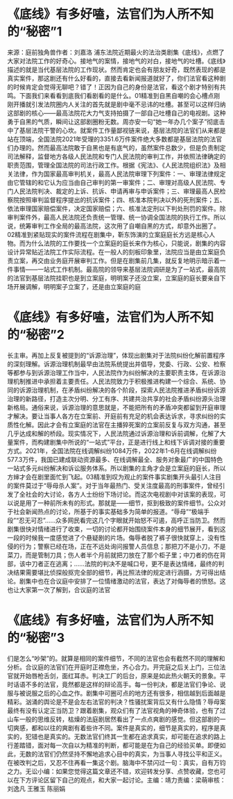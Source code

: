 # 《底线》有多好嗑，法官们为人所不知的“秘密”1

来源：庭前独角兽作者：刘嘉洛 浦东法院近期最火的法治类剧集《底线》，点燃了大家对法院工作的好奇心。接地气的案情，接地气的对白，接地气的吐槽。《底线》描述的就是当代基层法院的工作现状。然而肯定也会有朋友好奇，既然表现的都是真实案件，那这剧还有什么好看的，直接去看新闻报道就好了，你们法官看这种剧的时候肯定会觉得无聊吧？错了！正因为自己的身份是法官，看这个剧才特别有共鸣。下面我们来看看到底我们看剧看的是什么。01精准到自黑自嘲的会心槽点刚刚开播就引发法院圈内人关注的首先就是剧中毫不忌讳的吐槽。甚至可以这样归纳这部剧的核心——最高法院花大力气支持拍摄了一部自己吐槽自己的电视剧。这种勇于自黑的气质，瞬间让这部剧圈粉无数。周亦安一句“她一年办几个案子”彻底击中了基层法院干警的心坎。就案件工作量鄙视链来说，基层法院的法官们从来都是站在顶端，全国法院2021年受理的3351.6万件案件绝大多数都是基层法院的法官们办理的。然而最高法院敢于自黑也是有底气的，虽然案件总数少，但是负责制定司法解释，监督地方各级人民法院和专门人民法院的审判工作，并依照法律确定的职责范围，管理全国法院的司法行政工作。根据《宪法》、《人民法院组织法》及相关法律，作为国家最高审判机关，最高人民法院审理下列案件：一、审理法律规定由它管辖的和它认为应当由自己审判的第一审案件；二、审理对高级人民法院、专门人民法院判决、裁定的上诉、抗诉、申请再审与申诉案件；三、审理最高人民检察院按照审判监督程序提出的抗诉案件；四、核准本院判决以外的死刑案件；五、依法审理国家赔偿案件，决定国家赔偿；六、核准法定刑以下判处刑罚的案件。除审判案件外，最高人民法院还负责统一管理、统一协调全国法院的执行工作。所以说，统筹审判工作全局的最高法院，这次用了自嘲自黑的方式，却意外出圈了。02精准到紧贴现实的案件流程在剧集中，靳东饰演的立案庭庭长方远是核心人物。而为什么法院的工作要找一个立案庭的庭长来作为核心，只能说，剧集的内容设计异常贴近法院工作实际流程。在一般人的刻板印象里，法院应当是由立案庭负责立案，再交由业务庭开展审判工作。但是在剧集前几集，就反复地明示暗示着一件事情——一站式工作机制。最高院的领导来基层法院调研是为了一站式，最高院的法官到基层法院挂职也是到立案庭，明明案子还没立案，立案庭的庭长要亲自下场开展调解，明明案子立案了，还是由立案庭的庭

# 《底线》有多好嗑，法官们为人所不知的“秘密”2

长主审。再加上反复被提到的“诉源治理”，体现出剧集对于法院纠纷化解前置程序的深刻理解。诉源治理机制最早由法院系统提出并倡导，党委、行政、公安、检察等都参与到诉源治理工作当中，人民法院作为纠纷解决的主要职责主体，在诉源治理机制推进中承担着主要责任。人民法院致力于积极推进构建一个综合、系统、协同的诉源治理机制，在矛盾纠纷解决的各个阶段，探索人民法院推进矛盾纠纷诉源治理的新路径，打造主次分明、分工有序、共建共治共享的社会矛盾纠纷源头治理新格局。通俗来说，诉源治理的意思就是，不能把所有的矛盾冲突都留到开庭审理才解决。要让当事人各方在立案前、开庭前有充足的机会表达诉求，寻求纠纷的实质性化解。因此才会有立案庭的法官在主播猝死案的立案前反复与双方沟通，甚至几乎达成和解的桥段。现实情况下，人民法院通过诉源治理和诉前调解，化解了大量案件，而构建剧集中所说的“一站式”平台，正是进行线上和线下诉调对接的重要方式。2021年，全国法院在线调解纠纷1084万件，2022年1-6月在线调解纠纷577.3万件，我国已建成联动资源最多、在线调解最全、服务对象最广的中国特色一站式多元纠纷解决和诉讼服务体系。所以剧集的主角才会是立案庭的庭长，所以方婶才会在剧里面忙到飞起。03精准到叹为观止的案件事实剧集开头最引人注目的案件莫过于“辱母杀人案”。对于当年最热门、受关注度最高的刑事案件，曾经引发了全社会的大讨论，各方人士纷纷下场讨论。而这次电视剧中对该案的表现，可以说是用了一种前所未有的形式。那就是——细节，抠到极致的案件细节。公众对于社会新闻热点的讨论，所基于的事实基础多为简单的报道。“辱母”“极端手段”“忍无可忍”……众多网民看完这几个字眼就开始怒不可遏，高呼正当防卫。然而剧集很快对情绪进行了收束，一切的讨论都开始围绕案件本身的细节展开，看到这一段的时候我一度感觉进了个悬疑剧的片场。侮辱者脱了裤子很快就穿上，没有性侵的行为；警察已经在场，正在不远处询问报警人员信息；那把刀不是小刀，不是菜刀，而是管制刀具；伤人者半个月前就把刀放在了那个柜子里；中刀者的伤在背部，该中刀者正在逃离；……法院的判决不是喊口号，更不是表达情绪，最终的判决结果需要堪比侦探般抠完全部的细节，再比照法律的规定进行涵摄，方可得出结论。剧集中也在合议庭中安排了一位情绪激动的法官，表达了对侮辱者的愤怒。这也让大家第一次了解到，合议庭的法官

# 《底线》有多好嗑，法官们为人所不知的“秘密”3

们是怎么“吵架”的。就算是相同的案件细节，不同的法官也会有截然不同的理解和分析。合议庭的法官们在开庭时正襟危坐，齐心合力。开完庭之后关上门，三位法官就开始唇枪舌剑，面红耳赤。判决工厂的后台，原来是如此热火朝天的景象。平时话语不多的法官，竟然都是这样的辩论高手。每一份判决，都是法官们争论、说服与被说服之后的心血之作。剧集中可圈可点的地方还有很多，相信越到后面越是精彩。汹涌的舆论是不是会左右法官的判决？性骚扰案背后又有什么隐情？辱母案最终有没有认定正当防卫？跟着剧集，观众们有了法官视角的神奇体验，也有了过山车一般的思维反转，枯燥的法庭剧居然看出了一点点爽剧的感觉。但这部剧的一切爽感，都和以往的爽剧有着些许不同。案件是真实的，细节是真实的，程序是真实的，犯错也是真实的。无数法官们终其一生都在追求真实，却可能在追求的路上行差踏错，面对每一次自以为精准的判断，都可能是在为自己的经验买单。即便如此，无数的法官们仍然坚持不懈地追求心目中的真实，为当事人寻找公平和正义。在被改判之后，又忍不住再看一集这个剧。脑海中不禁闪过一句：真实，自有万钧之力。无讼小编：如果您觉得这篇文章还不错，欢迎转发分享、点赞收藏，您也可以在下方评论区留下自己的观点，和大家一起讨论。主编：靖力责编：梁萌审核：刘逸凡 王雅玉 陈丽娟

